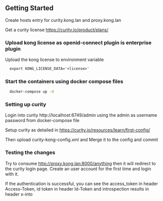 ## Getting Started

Create hosts entry for curity.kong.lan and proxy.kong.lan 

Get a curity license https://curity.io/product/plans/

### Upload kong license as openid-connect plugin is enterprise plugin
Upload the kong license to environment variable 

```cmd
  export KONG_LICENSE_DATA='<license>'
```

### Start the containers using docker compose files

```cmd
  docker-compose up -d
```

### Setting up curity

Login into curity http://localhost:6749/admin using the admin as username password from docker-compose file

Setup curity as detailed in https://curity.io/resources/learn/first-config/

Then upload curity-kong-config.xml and Merge it to the config and commit

### Testing the changes

Try to consume http://proxy.kong.lan:8000/anything then it will redirect to the curity login page. Create an user account for the first time and login with it. 

If the authentication is successful, you can see the access_token in header Access-Token, id token in header Id-Token and introspection results in header x-into
